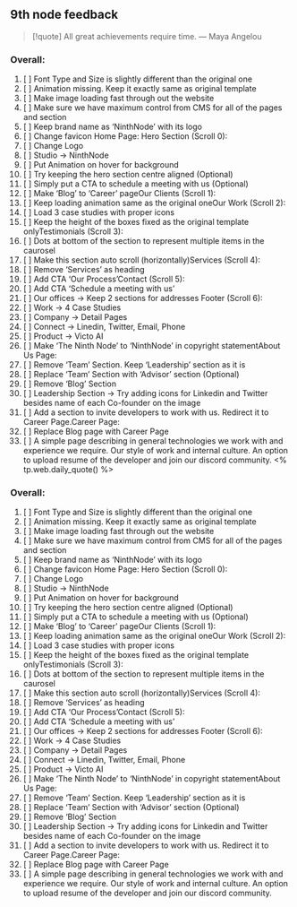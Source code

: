 ## 9th node feedback

> [!quote] All great achievements require time.
> — Maya Angelou
### Overall:
1. [ ] Font Type and Size is slightly different than the original one
2. [ ] Animation missing. Keep it exactly same as original template
3. [ ] Make image loading fast through out the website
4. [ ] Make sure we have maximum control from CMS for all of the pages and section
4. [ ] Keep brand name as ‘NinthNode’ with its logo
5. [ ] Change favicon Home Page:
Hero Section (Scroll 0):
1. [ ] Change Logo
2. [ ] Studio -> NinthNode
3. [ ] Put Animation on hover for background
4. [ ] Try keeping the hero section centre aligned (Optional)
5. [ ] Simply put a CTA to schedule a meeting with us (Optional)
6. [ ] Make ‘Blog’ to ‘Career’ pageOur Clients (Scroll 1):
1. [ ] Keep loading animation same as the original oneOur Work (Scroll 2):
1. [ ] Load 3 case studies with proper icons
2. [ ] Keep the height of the boxes fixed as the original template onlyTestimonials (Scroll 3):
1. [ ] Dots at bottom of the section to represent multiple items in the caurosel
2. [ ] Make this section auto scroll (horizontally)Services (Scroll 4):
1. [ ] Remove ‘Services’ as heading
2. [ ] Add CTA ‘Our Process’Contact (Scroll 5):
1. [ ] Add CTA ‘Schedule a meeting with us’
2. [ ] Our offices -> Keep 2 sections for addresses Footer (Scroll 6):
1. [ ] Work -> 4 Case Studies
2. [ ] Company -> Detail Pages
3. [ ] Connect -> Linedin, Twitter, Email, Phone
4. [ ] Product -> Victo AI
4. [ ] Make ‘The Ninth Node’ to ‘NinthNode’ in copyright statementAbout Us Page:
1. [ ] Remove ‘Team’ Section. Keep ‘Leadership’ section as it is
2. [ ] Replace ‘Team’ Section with ‘Advisor’ section (Optional)
3. [ ] Remove ‘Blog’ Section
4. [ ] Leadership Section -> Try adding icons for Linkedin and Twitter besides name of each Co-founder on the image
5. [ ] Add a section to invite developers to work with us. Redirect it to Career Page.Career Page:
1. [ ] Replace Blog page with Career Page
2. [ ] A simple page describing in general technologies we work with and experience we require. Our style of work and internal culture. An option to upload resume of the developer and join our discord community.
<% tp.web.daily_quote() %>
### Overall:
1. [ ] Font Type and Size is slightly different than the original one
2. [ ] Animation missing. Keep it exactly same as original template
3. [ ] Make image loading fast through out the website
4. [ ] Make sure we have maximum control from CMS for all of the pages and section
4. [ ] Keep brand name as ‘NinthNode’ with its logo
5. [ ] Change favicon Home Page:
Hero Section (Scroll 0):
1. [ ] Change Logo
2. [ ] Studio -> NinthNode
3. [ ] Put Animation on hover for background
4. [ ] Try keeping the hero section centre aligned (Optional)
5. [ ] Simply put a CTA to schedule a meeting with us (Optional)
6. [ ] Make ‘Blog’ to ‘Career’ pageOur Clients (Scroll 1):
1. [ ] Keep loading animation same as the original oneOur Work (Scroll 2):
1. [ ] Load 3 case studies with proper icons
2. [ ] Keep the height of the boxes fixed as the original template onlyTestimonials (Scroll 3):
1. [ ] Dots at bottom of the section to represent multiple items in the caurosel
2. [ ] Make this section auto scroll (horizontally)Services (Scroll 4):
1. [ ] Remove ‘Services’ as heading
2. [ ] Add CTA ‘Our Process’Contact (Scroll 5):
1. [ ] Add CTA ‘Schedule a meeting with us’
2. [ ] Our offices -> Keep 2 sections for addresses Footer (Scroll 6):
1. [ ] Work -> 4 Case Studies
2. [ ] Company -> Detail Pages
3. [ ] Connect -> Linedin, Twitter, Email, Phone
4. [ ] Product -> Victo AI
4. [ ] Make ‘The Ninth Node’ to ‘NinthNode’ in copyright statementAbout Us Page:
1. [ ] Remove ‘Team’ Section. Keep ‘Leadership’ section as it is
2. [ ] Replace ‘Team’ Section with ‘Advisor’ section (Optional)
3. [ ] Remove ‘Blog’ Section
4. [ ] Leadership Section -> Try adding icons for Linkedin and Twitter besides name of each Co-founder on the image
5. [ ] Add a section to invite developers to work with us. Redirect it to Career Page.Career Page:
1. [ ] Replace Blog page with Career Page
2. [ ] A simple page describing in general technologies we work with and experience we require. Our style of work and internal culture. An option to upload resume of the developer and join our discord community.
